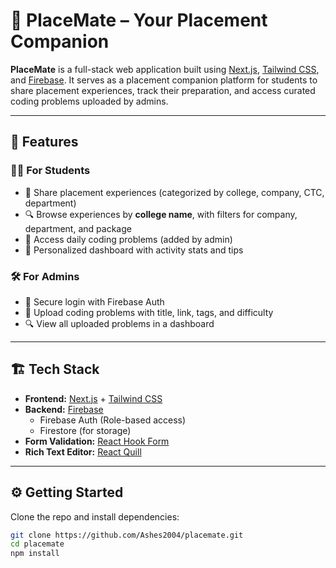 # 🧭 PlaceMate – Your Placement Companion

**PlaceMate** is a full-stack web application built using [Next.js](https://nextjs.org), [Tailwind CSS](https://tailwindcss.com), and [Firebase](https://firebase.google.com). It serves as a placement companion platform for students to share placement experiences, track their preparation, and access curated coding problems uploaded by admins.

---

## 🚀 Features

### 👨‍🎓 For Students
- 📌 Share placement experiences (categorized by college, company, CTC, department)
- 🔍 Browse experiences by **college name**, with filters for company, department, and package
- 🧠 Access daily coding problems (added by admin)
- 📅 Personalized dashboard with activity stats and tips

### 🛠️ For Admins
- 🔐 Secure login with Firebase Auth
- 🧾 Upload coding problems with title, link, tags, and difficulty
- 🔍 View all uploaded problems in a dashboard

---

## 🏗️ Tech Stack

- **Frontend:** [Next.js](https://nextjs.org) + [Tailwind CSS](https://tailwindcss.com)
- **Backend:** [Firebase](https://firebase.google.com)
  - Firebase Auth (Role-based access)
  - Firestore (for storage)
- **Form Validation:** [React Hook Form](https://react-hook-form.com)
- **Rich Text Editor:** [React Quill](https://github.com/zenoamaro/react-quill)

---

## ⚙️ Getting Started

Clone the repo and install dependencies:

```bash
git clone https://github.com/Ashes2004/placemate.git
cd placemate
npm install
